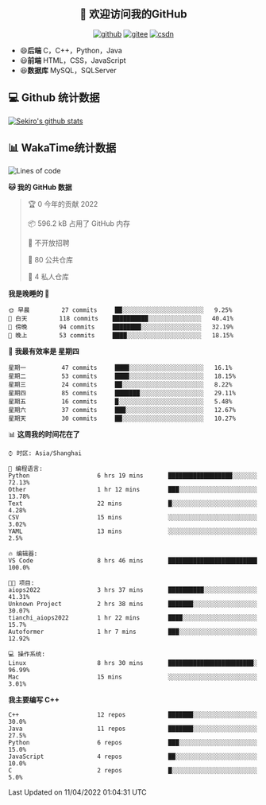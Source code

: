 <h2 align="center">👋 欢迎访问我的GitHub</h2>
<p align="center">
  <a href="https://666wxy666.github.io/"><img src="https://img.shields.io/badge/GitHub-24292e" alt="github"></a>
  <a href="https://gitee.com/wxy_666"><img src="https://img.shields.io/badge/Gitee-fe7300" alt="gitee"></a>
  <a href="https://blog.csdn.net/WXY_666"><img src="https://img.shields.io/badge/CSDN-cf000e" alt="csdn"></a>
</p>

- 😄**后端** C，C++，Python，Java
- 😃**前端** HTML，CSS，JavaScript
- 😆**数据库** MySQL，SQLServer

## 💻 Github 统计数据
[![Sekiro's github stats](https://github-readme-stats.vercel.app/api?username=666WXY666)](https://666wxy666.github.io/)

## 📊 WakaTime统计数据

<!--START_SECTION:waka-->
![Lines of code](https://img.shields.io/badge/%E4%BB%8E%E3%80%8C%E4%BD%A0%E5%A5%BD%E4%B8%96%E7%95%8C%E3%80%8D%E6%88%91%E5%B7%B2%E7%BB%8F%E5%86%99%E4%BA%86--290%20Thousand%20%E8%A1%8C%E4%BB%A3%E7%A0%81-blue)

**🐱 我的 GitHub 数据** 

> 🏆 0 今年的贡献 2022
 > 
> 📦 596.2 kB 占用了 GitHub 内存 
 > 
> 🚫 不开放招聘
 > 
> 📜 80 公共仓库 
 > 
> 🔑 4 私人仓库  
 > 
**我是晚睡的 🦉** 

```text
🌞 早晨         27 commits     ██░░░░░░░░░░░░░░░░░░░░░░░   9.25% 
🌆 白天         118 commits    ██████████░░░░░░░░░░░░░░░   40.41% 
🌃 傍晚         94 commits     ████████░░░░░░░░░░░░░░░░░   32.19% 
🌙 晚上         53 commits     ████░░░░░░░░░░░░░░░░░░░░░   18.15%

```
📅 **我最有效率是 星期四** 

```text
星期一          47 commits     ████░░░░░░░░░░░░░░░░░░░░░   16.1% 
星期二          53 commits     ████░░░░░░░░░░░░░░░░░░░░░   18.15% 
星期三          24 commits     ██░░░░░░░░░░░░░░░░░░░░░░░   8.22% 
星期四          85 commits     ███████░░░░░░░░░░░░░░░░░░   29.11% 
星期五          16 commits     █░░░░░░░░░░░░░░░░░░░░░░░░   5.48% 
星期六          37 commits     ███░░░░░░░░░░░░░░░░░░░░░░   12.67% 
星期天          30 commits     ██░░░░░░░░░░░░░░░░░░░░░░░   10.27%

```


📊 **这周我的时间花在了** 

```text
⌚︎ 时区: Asia/Shanghai

💬 编程语言: 
Python                   6 hrs 19 mins       ██████████████████░░░░░░░   72.13% 
Other                    1 hr 12 mins        ███░░░░░░░░░░░░░░░░░░░░░░   13.78% 
Text                     22 mins             █░░░░░░░░░░░░░░░░░░░░░░░░   4.28% 
CSV                      15 mins             ░░░░░░░░░░░░░░░░░░░░░░░░░   3.02% 
YAML                     13 mins             ░░░░░░░░░░░░░░░░░░░░░░░░░   2.5%

🔥 编辑器: 
VS Code                  8 hrs 46 mins       █████████████████████████   100.0%

🐱‍💻 项目: 
aiops2022                3 hrs 37 mins       ██████████░░░░░░░░░░░░░░░   41.31% 
Unknown Project          2 hrs 38 mins       ███████░░░░░░░░░░░░░░░░░░   30.07% 
tianchi_aiops2022        1 hr 22 mins        ████░░░░░░░░░░░░░░░░░░░░░   15.7% 
Autoformer               1 hr 7 mins         ███░░░░░░░░░░░░░░░░░░░░░░   12.92%

💻 操作系统: 
Linux                    8 hrs 30 mins       ████████████████████████░   96.99% 
Mac                      15 mins             ░░░░░░░░░░░░░░░░░░░░░░░░░   3.01%

```

**我主要编写 C++** 

```text
C++                      12 repos            ███████░░░░░░░░░░░░░░░░░░   30.0% 
Java                     11 repos            ███████░░░░░░░░░░░░░░░░░░   27.5% 
Python                   6 repos             ███░░░░░░░░░░░░░░░░░░░░░░   15.0% 
JavaScript               4 repos             ██░░░░░░░░░░░░░░░░░░░░░░░   10.0% 
C                        2 repos             █░░░░░░░░░░░░░░░░░░░░░░░░   5.0%

```



 Last Updated on 11/04/2022 01:04:31 UTC
<!--END_SECTION:waka-->

<!--
**666WXY666/666WXY666** is a ✨ _special_ ✨ repository because its `README.md` (this file) appears on your GitHub profile.

Here are some ideas to get you started:

- 🔭 I’m currently working on ...
- 🌱 I’m currently learning ...
- 👯 I’m looking to collaborate on ...
- 🤔 I’m looking for help with ...
- 💬 Ask me about ...
- 📫 How to reach me: ...
- 😄 Pronouns: ...
- ⚡ Fun fact: ...
-->
